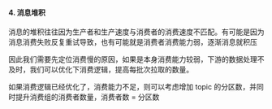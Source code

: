 #### 4. 消息堆积

消息的堆积往往因为生产者和生产速度与消费者的消费速度不匹配。有可能是因为消息消费失败反复重试导致，也有可能就是消费者消费能力弱，逐渐消息就积压

因此我们需要先定位消费慢的原因，如果是本身消费能力较弱，下游的数据处理不及时，我们可以优化下消费逻辑，提高每批次拉取的数量。

如果消费逻辑已经优化了，消费能力不足，则可以考虑增加 topic 的分区数，并同时提升消费组的消费者数量，消费者数 = 分区数
